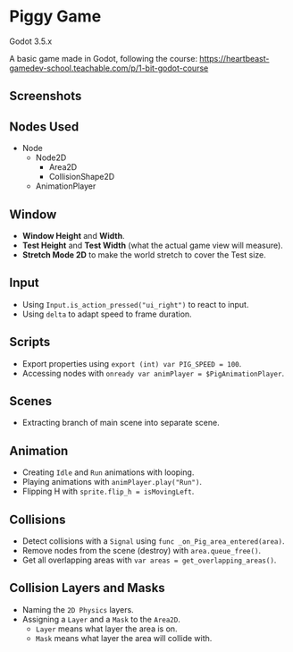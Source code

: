 # Piggy Game
Godot 3.5.x

A basic game made in Godot, following the course: https://heartbeast-gamedev-school.teachable.com/p/1-bit-godot-course

## Screenshots

## Nodes Used

- Node
  - Node2D
    - Area2D
    - CollisionShape2D
  - AnimationPlayer

## Window

- **Window Height** and **Width**.
- **Test Height** and **Test Width** (what the actual game view will measure).
- **Stretch Mode 2D** to make the world stretch to cover the Test size.

## Input

- Using `Input.is_action_pressed("ui_right")` to react to input.
- Using `delta` to adapt speed to frame duration.

## Scripts

- Export properties using `export (int) var PIG_SPEED = 100`.
- Accessing nodes with `onready var animPlayer = $PigAnimationPlayer`.

## Scenes

- Extracting branch of main scene into separate scene.

## Animation

- Creating `Idle` and `Run` animations with looping.
- Playing animations with `animPlayer.play("Run")`.
- Flipping H with `sprite.flip_h = isMovingLeft`.

## Collisions

- Detect collisions with a `Signal` using `func _on_Pig_area_entered(area)`.
- Remove nodes from the scene (destroy) with `area.queue_free()`.
- Get all overlapping areas with `var areas = get_overlapping_areas()`.

## Collision Layers and Masks

- Naming the `2D Physics` layers.
- Assigning a `Layer` and a `Mask` to the `Area2D`.
  - `Layer` means what layer the area is on.
  - `Mask` means what layer the area will collide with.
